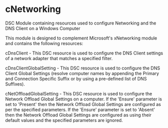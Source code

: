 # cNetworking
DSC Module containing resources used to configure Networking and the DNS Client on a Windows Computer

This module is designed to complement Microsoft's xNetworking module and contains the following resources:

cDnsClient - This DSC resource is used to configure the DNS Client settings of a network adapter that matches a specified filter.
		
cDnsClientGlobalSetting - This DSC resource is used to configure the DNS Client Global Settings (resolve computer names by appending the Primary and Connection Specific Suffix or by using a pre-defined
list of DNS Suffixes).

cNetOffloadGlobalSetting - This DSC resource is used to configure the Network Offload Global Settings on a computer. 
If the 'Ensure' parameter is set to 'Present' then the Network Offload Global Settings are configured as per the specified parameters.
If the 'Ensure' parameter is set to 'Absent' then the Network Offload Global Settings are configured as using their default values and the specified parameters are ignored.
